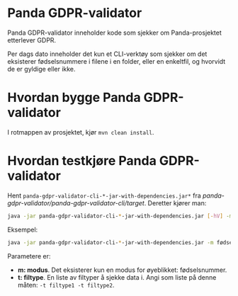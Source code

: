 Panda GDPR-validator
=====================================

Panda GDPR-validator inneholder kode som sjekker om Panda-prosjektet etterlever GDPR.

Per dags dato inneholder det kun et CLI-verktøy som sjekker om det eksisterer fødselsnummere i filene i en folder,
eller en enkeltfil, og hvorvidt de er gyldige eller ikke.


Hvordan bygge Panda GDPR-validator
====================================

I rotmappen av prosjektet, kjør ```mvn clean install```.


Hvordan testkjøre Panda GDPR-validator
========================================

Hent `panda-gdpr-validator-cli-*-jar-with-dependencies.jar*` fra *panda-gdpr-validator/panda-gdpr-validator-cli/target*. Deretter
kjører man:

```sh
java -jar panda-gdpr-validator-cli-*-jar-with-dependencies.jar [-hV] -m=<modus> [-t=<filtyper>]... <bane>
```

Eksempel:

```sh
java -jar panda-gdpr-validator-cli-*-jar-with-dependencies.jar -m fødselsnummer -t feature -t md -t java panda-fakturering/ > fnr-pf.txt
```

Parametere er:

- **m: modus**. Det eksisterer kun en modus for øyeblikket: fødselsnummer.
- **t: filtype**. En liste av filtyper å sjekke data i. Angi som liste på denne måten: `-t filtype1 -t filtype2`.
